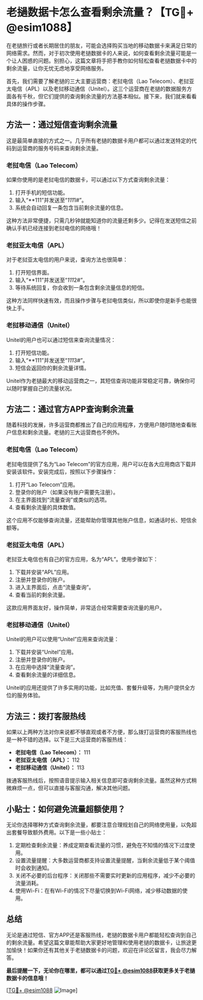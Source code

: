 # 老撾数据卡怎么查看剩余流量？【TG💪+ @esim1088】

在老撾旅行或者长期居住的朋友，可能会选择购买当地的移动数据卡来满足日常的网络需求。然而，对于初次使用老撾数据卡的人来说，如何查看剩余流量可能是一个让人困惑的问题。别担心，这篇文章将手把手教你如何轻松查看老撾数据卡中的剩余流量，让你无忧无虑地享受网络服务。

首先，我们需要了解老撾的三大主要运营商：老挝电信（Lao Telecom）、老挝亚太电信（APL）以及老挝移动通信（Unitel）。这三个运营商在老撾的数据服务方面各有千秋，但它们提供的查询剩余流量的方法基本相似。接下来，我们就来看看具体的操作步骤。

## 方法一：通过短信查询剩余流量

这是最简单直接的方式之一。几乎所有老撾的数据卡用户都可以通过发送特定的代码到运营商的服务号码来查询剩余流量。

### 老挝电信（Lao Telecom）

如果你使用的是老挝电信的数据卡，可以通过以下方式查询剩余流量：
1. 打开手机的短信功能。
2. 输入“**111”并发送至“*111*1#”。
3. 系统会自动回复一条包含当前剩余流量的信息。

这种方法非常便捷，只需几秒钟就能知道你的流量还剩多少。记得在发送短信之前确认手机已经连接到老挝电信的网络哦！

### 老挝亚太电信（APL）

对于老挝亚太电信的用户来说，查询方法也很简单：
1. 打开短信界面。
2. 输入“**111”并发送至“*111*2#”。
3. 等待系统回复，你会收到一条包含剩余流量信息的短信。

这种方法同样快速有效，而且操作步骤与老挝电信类似，所以即使你是新手也能很快上手。

### 老挝移动通信（Unitel）

Unitel的用户也可以通过短信来查询流量情况：
1. 打开短信功能。
2. 输入“**111”并发送至“*111*3#”。
3. 短信会返回你的剩余流量详情。

Unitel作为老撾最大的移动运营商之一，其短信查询功能非常稳定可靠，确保你可以随时掌握自己的流量状况。

## 方法二：通过官方APP查询剩余流量

随着科技的发展，许多运营商都推出了自己的应用程序，方便用户随时随地查看账户信息和剩余流量。老撾的三大运营商也不例外。

### 老挝电信（Lao Telecom）

老挝电信提供了名为“Lao Telecom”的官方应用，用户可以在各大应用商店下载并安装该软件。安装完成后，按照以下步骤操作：
1. 打开“Lao Telecom”应用。
2. 登录你的账户（如果没有账户需要先注册）。
3. 在主界面找到“流量查询”或类似的选项。
4. 查看剩余流量的具体数值。

这个应用不仅能够查询流量，还能帮助你管理其他账户信息，如通话时长、短信余额等。

### 老挝亚太电信（APL）

老挝亚太电信也有自己的官方应用，名为“APL”。使用步骤如下：
1. 下载并安装“APL”应用。
2. 注册并登录你的账户。
3. 进入主界面后，点击“流量查询”。
4. 查看当前的剩余流量。

这款应用界面友好，操作简单，非常适合经常需要查询流量的用户。

### 老挝移动通信（Unitel）

Unitel的用户可以使用“Unitel”应用来查询流量：
1. 下载并安装“Unitel”应用。
2. 注册并登录你的账户。
3. 在应用中选择“流量查询”。
4. 查看剩余流量的详细信息。

Unitel的应用还提供了许多实用的功能，比如充值、套餐升级等，为用户提供全方位的服务体验。

## 方法三：拨打客服热线

如果以上两种方法对你来说都不够直观或者不方便，那么拨打运营商的客服热线也是一种不错的选择。以下是三大运营商的客服热线：

- **老挝电信（Lao Telecom）：** 111
- **老挝亚太电信（APL）：** 112
- **老挝移动通信（Unitel）：** 113

拨通客服热线后，按照语音提示输入相关信息即可查询剩余流量。虽然这种方式稍微麻烦一点，但可以直接与客服沟通，解决其他问题。

## 小贴士：如何避免流量超额使用？

无论你选择哪种方式查询剩余流量，都要注意合理规划自己的网络使用量，以免超出套餐导致额外费用。以下是一些小贴士：

1. 定期检查剩余流量：养成定期查看流量的习惯，避免在不知情的情况下过度使用。
2. 设置流量提醒：大多数运营商都支持设置流量提醒，当剩余流量低于某个阈值时会收到通知。
3. 关闭不必要的后台程序：关闭那些不需要实时更新的应用程序，减少不必要的流量消耗。
4. 使用Wi-Fi：在有Wi-Fi的情况下尽量切换到Wi-Fi网络，减少移动数据的使用。

## 总结

无论是通过短信、官方APP还是客服热线，老撾的数据卡用户都能轻松查询到自己的剩余流量。希望这篇文章能帮助大家更好地管理和使用老撾的数据卡，让旅途更加愉快！如果你还有其他关于老撾数据卡的问题，欢迎在评论区留言，我会尽力解答。

**最后提醒一下，无论你在哪里，都可以通过[TG💪+ @esim1088](https://t.me/s/esim1088)获取更多关于老撾数据卡的信息哦！**

[[TG💪+ @esim1088](https://t.me/s/esim1088) ![Image](https://i.postimg.cc/4NQfJmqS/Snipaste-2025-05-13-00-14-12.png)]